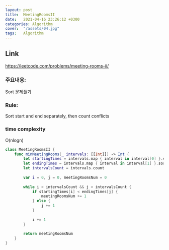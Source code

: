 ```yaml
---
layout: post
title:  MeetingRoomsII
date:   2021-04-16 23:26:12 +0300
categories: Algorithm
cover:  "/assets/04.jpg"
tags:   Algorithm
---
```



## Link
https://leetcode.com/problems/meeting-rooms-ii/

### 주요내용: 
Sort 문제풀기

### Rule:
Sort start and end separately, then count conflicts

### time complexity
O(nlogn)


```swift
class MeetingRoomsII {
    func minMeetingRooms(_ intervals: [[Int]]) -> Int {
        let startingTimes = intervals.map { interval in interval[0] }.sorted()
        let endingTimes = intervals.map { interval in interval[1] }.sorted()
        let intervalsCount = intervals.count
        
        var i = 0, j = 0, meetingRoomsNum = 0
        
        while i < intervalsCount && j < intervalsCount {
            if startingTimes[i] < endingTimes[j] {
                meetingRoomsNum += 1
            } else {
                j += 1
            }
            
            i += 1
        }
        
        return meetingRoomsNum
    }
}
```

